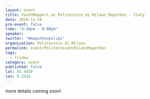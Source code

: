 ```yaml
---
layout: event
title: YouthMappers at Politecnico di Milano Mapathon - Italy
date: 2016-11-18
pre-event: false
time: "4:30pm - 8:00pm"
speaker: 
twitter: "#mapathonpolimi"
organization: Politecnico di Milano
permalink: event/PolitecnicodiMilanoMapathon
tags: 
  - friday
category: event
published: false
lat: 45.4830
lon: 9.2314
---
```


more details coming soon!


